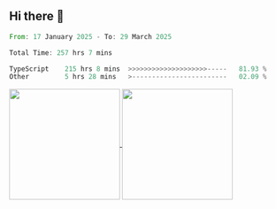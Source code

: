 ## Hi there 👋
<!--START_SECTION:waka-->

```rust
From: 17 January 2025 - To: 29 March 2025

Total Time: 257 hrs 7 mins

TypeScript    215 hrs 8 mins  >>>>>>>>>>>>>>>>>>>>-----   81.93 %
Other         5 hrs 28 mins   >------------------------   02.09 %
```

<!--END_SECTION:waka-->

<a href="https://github.com/anuraghazra/github-readme-stats">
  <img height=200 align="center" src="https://github-readme-stats.vercel.app/api/top-langs/?username=paulgeorge35&layout=donut&langs_count=5&theme=transparent" />
</a>
<a href="https://github.com/anuraghazra/convoychat">
  <img height=200 align="center" src="https://github-readme-stats.vercel.app/api?username=paulgeorge35&show_icons=true&show=prs_merged&theme=transparent&rank_icon=github" />
</a>
